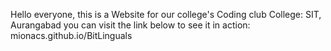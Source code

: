 Hello everyone,
this is a Website for our college's Coding club
College: SIT, Aurangabad
you can visit the link below to see it in action:
mionacs.github.io/BitLinguals

